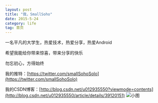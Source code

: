 ```yaml
---
layout: post
title: "我，SmallSoho"
date: 2015-5-24
category: life
tag: 首页
---
```


一名平凡的大学生，热爱技术，热爱分享，热爱Android

希望我能给你带来惊喜，带来分享的快乐

勿忘初心，方得始终

我的推特：[https://twitter.com/smallSohoSolo](https://twitter.com/smallSohoSolo)

我的CSDN博客：[http://blog.csdn.net/u012935550?viewmode=contents](http://blog.csdn.net/u012935550/article/details/39120151)
![小图](/img/keyboard.png)
